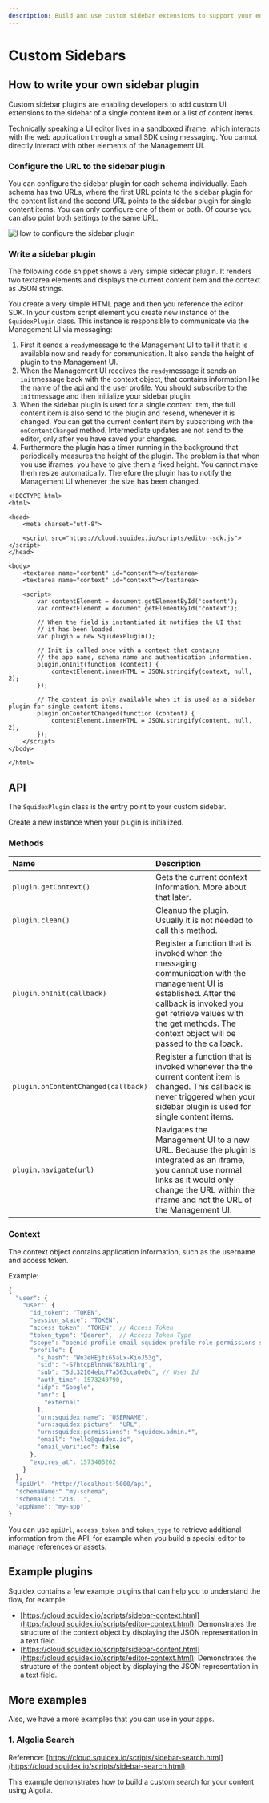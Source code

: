 ```yaml
---
description: Build and use custom sidebar extensions to support your editorial workflow.
---
```


# Custom Sidebars

## How to write your own sidebar plugin

Custom sidebar plugins are enabling developers to add custom UI extensions to the sidebar of a single content item or a list of content items.

Technically speaking a UI editor lives in a sandboxed iframe, which interacts with the web application through a small SDK using messaging. You cannot directly interact with other elements of the Management UI.

### Configure the URL to the sidebar plugin

You can configure the sidebar plugin for each schema individually. Each schema has two URLs, where the first URL points to the sidebar plugin for the content list and the second URL points to the sidebar plugin for single content items. You can only configure one of them or both. Of course you can also point both settings to the same URL.

![How to configure the sidebar plugin](../../.gitbook/assets/image%20%2838%29.png)

### Write a sidebar plugin

The following code snippet shows a very simple sidecar plugin. It renders two textarea elements and displays the current content item and the context as JSON strings.

You create a very simple HTML page and then you reference the editor SDK. In your custom script element you create new instance of the `SquidexPlugin` class. This instance is responsible to communicate via the Management UI via messaging:

1. First it sends a `ready`message to the Management UI to tell it that it is available now and ready for communication. It also sends the height of plugin to the Management UI.
2. When the Management UI receives the `ready`message it sends an `init`message back with the context object, that contains information like the name of the api and the user profile. You should subscribe to the `init`message and then initialize your sidebar plugin.
3. When the sidebar plugin is used for a single content item, the full content item is also send to the plugin and resend, whenever it is changed. You can get the current content item by subscribing with the `onContentChanged` method. Intermediate updates are not send to the editor, only after you have saved your changes.
4. Furthermore the plugin has a timer running in the background that periodically measures the height of the plugin. The problem is that when you use iframes, you have to give them a fixed height. You cannot make them resize automatically. Therefore the plugin has to notify the Management UI whenever the size has been changed.

```markup
<!DOCTYPE html>
<html>

<head>
    <meta charset="utf-8">

    <script src="https://cloud.squidex.io/scripts/editor-sdk.js"></script>
</head>

<body>
    <textarea name="content" id="content"></textarea>
    <textarea name="context" id="context"></textarea>

    <script>
        var contentElement = document.getElementById('content');
        var contextElement = document.getElementById('context');

        // When the field is instantiated it notifies the UI that 
        // it has been loaded.
        var plugin = new SquidexPlugin();

        // Init is called once with a context that contains 
        // the app name, schema name and authentication information.
        plugin.onInit(function (context) {
            contextElement.innerHTML = JSON.stringify(context, null, 2);
        });

        // The content is only available when it is used as a sidebar plugin for single content items.
        plugin.onContentChanged(function (content) {
            contentElement.innerHTML = JSON.stringify(content, null, 2);
        });
    </script>
</body>

</html>
```

## API

The `SquidexPlugin` class is the entry point to your custom sidebar.

Create a new instance when your plugin is initialized.

### Methods

| Name | Description |
| :--- | :--- |
| `plugin.getContext()` | Gets the current context information. More about that later. |
| `plugin.clean()` | Cleanup the plugin. Usually it is not needed to call this method. |
| `plugin.onInit(callback)` | Register a function that is invoked when the messaging communication with the management UI is established. After the callback is invoked you get retrieve values with the get methods. The context object will be passed to the callback. |
| `plugin.onContentChanged(callback)` | Register a function that is invoked whenever the the current content item is changed. This callback is never triggered when your sidebar plugin is used for single content items. |
| `plugin.navigate(url)` | Navigates the Management UI to a new URL. Because the plugin is integrated as an iframe, you cannot use normal links as it would only change the URL within the iframe and not the URL of the Management UI. |

### Context

The context object contains application information, such as the username and access token.

Example:

```javascript
{
  "user": {
    "user": {
      "id_token": "TOKEN",
      "session_state": "TOKEN",
      "access_token": "TOKEN", // Access Token
      "token_type": "Bearer",  // Access Token Type
      "scope": "openid profile email squidex-profile role permissions squidex-api",
      "profile": {
        "s_hash": "Wn3eHEjfi65aLx-KioJ53g",
        "sid": "-S7htcpBlnhNKfBXLhl1rg",
        "sub": "5dc32104ebc77a363cca0e0c", // User Id
        "auth_time": 1573240790,
        "idp": "Google",
        "amr": [
          "external"
        ],
        "urn:squidex:name": "USERNAME",
        "urn:squidex:picture": "URL",
        "urn:squidex:permissions": "squidex.admin.*",
        "email": "hello@quidex.io",
        "email_verified": false
      },
      "expires_at": 1573405262
    }
  },
  "apiUrl": "http://localhost:5000/api",
  "schemaName:" "my-schema",
  "schemaId": "213...",
  "appName": "my-app"
}
```

You can use `apiUrl`, `access_token` and `token_type` to retrieve additional information from the API, for example when you build a special editor to manage references or assets.

## Example plugins

Squidex contains a few example plugins that can help you to understand the flow, for example:

* [https://cloud.squidex.io/scripts/sidebar-context.html](https://cloud.squidex.io/scripts/editor-context.html): Demonstrates the structure of the context object by displaying the JSON representation in a text field.
* [https://cloud.squidex.io/scripts/sidebar-content.html](https://cloud.squidex.io/scripts/editor-context.html): Demonstrates the structure of the content object by displaying the JSON representation in a text field.

## More examples

Also, we have a more examples that you can use in your apps.

### 1. Algolia Search

Reference: [https://cloud.squidex.io/scripts/sidebar-search.html](https://cloud.squidex.io/scripts/sidebar-search.html)

This example demonstrates how to build a custom search for your content using Algolia.

